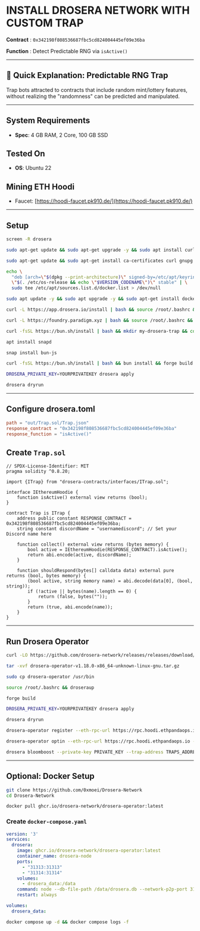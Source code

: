 # INSTALL DROSERA NETWORK WITH CUSTOM TRAP

**Contract** : `0x342198f808536687fbc5cd824004445ef09e36ba`

**Function** : Detect Predictable RNG via `isActive()`

---

## 🎯 Quick Explanation: Predictable RNG Trap

Trap bots attracted to contracts that include random mint/lottery features, without realizing the "randomness" can be predicted and manipulated.



---

## System Requirements

- **Spec**: 4 GB RAM, 2 Core, 100 GB SSD

## Tested On

- **OS**: Ubuntu 22

## Mining ETH Hoodi

- Faucet: [https://hoodi-faucet.pk910.de/](https://hoodi-faucet.pk910.de/)

---

## Setup

```bash
screen -R drosera
```

```bash
sudo apt-get update && sudo apt-get upgrade -y && sudo apt install curl ufw iptables build-essential git wget lz4 jq make gcc nano automake autoconf tmux htop nvme-cli libgbm1 pkg-config libssl-dev libleveldb-dev tar clang bsdmainutils ncdu unzip libleveldb-dev -y && sudo apt update -y && sudo apt upgrade -y && for pkg in docker.io docker-doc docker-compose podman-docker containerd runc; do sudo apt-get remove $pkg; done
```

```bash
sudo apt-get update && sudo apt-get install ca-certificates curl gnupg && sudo install -m 0755 -d /etc/apt/keyrings && curl -fsSL https://download.docker.com/linux/ubuntu/gpg | sudo gpg --dearmor -o /etc/apt/keyrings/docker.gpg && sudo chmod a+r /etc/apt/keyrings/docker.gpg
```

```bash
echo \
  "deb [arch=\"$(dpkg --print-architecture)\" signed-by=/etc/apt/keyrings/docker.gpg] https://download.docker.com/linux/ubuntu \
  \"$(. /etc/os-release && echo \"$VERSION_CODENAME\")\" stable" | \
  sudo tee /etc/apt/sources.list.d/docker.list > /dev/null
```

```bash
sudo apt update -y && sudo apt upgrade -y && sudo apt-get install docker-ce docker-ce-cli containerd.io docker-buildx-plugin docker-compose-plugin && sudo docker run hello-world
```

```bash
curl -L https://app.drosera.io/install | bash && source /root/.bashrc && droseraup
```

```bash
curl -L https://foundry.paradigm.xyz | bash && source /root/.bashrc && foundryup
```

```bash
curl -fsSL https://bun.sh/install | bash && mkdir my-drosera-trap && cd my-drosera-trap && forge init -t drosera-network/trap-foundry-template
```

```bash
apt install snapd
```

```bash
snap install bun-js
```

```bash
curl -fsSL https://bun.sh/install | bash && bun install && forge build
```

```bash
DROSERA_PRIVATE_KEY=YOURPRIVATEKEY drosera apply
```

```bash
drosera dryrun
```

---

## Configure drosera.toml

```toml
path = "out/Trap.sol/Trap.json"
response_contract = "0x342198f808536687fbc5cd824004445ef09e36ba"
response_function = "isActive()"
```

## Create `Trap.sol`

```solidity
// SPDX-License-Identifier: MIT
pragma solidity ^0.8.20;

import {ITrap} from "drosera-contracts/interfaces/ITrap.sol";

interface IEthereumHoodie {
    function isActive() external view returns (bool);
}

contract Trap is ITrap {
    address public constant RESPONSE_CONTRACT = 0x342198f808536687fbc5cd824004445ef09e36ba;
    string constant discordName = "usernamediscord"; // Set your Discord name here

    function collect() external view returns (bytes memory) {
        bool active = IEthereumHoodie(RESPONSE_CONTRACT).isActive();
        return abi.encode(active, discordName);
    }

    function shouldRespond(bytes[] calldata data) external pure returns (bool, bytes memory) {
        (bool active, string memory name) = abi.decode(data[0], (bool, string));
        if (!active || bytes(name).length == 0) {
            return (false, bytes(""));
        }
        return (true, abi.encode(name));
    }
}
```

---

## Run Drosera Operator

```bash
curl -LO https://github.com/drosera-network/releases/releases/download/v1.18.0/drosera-operator-v1.18.0-x86_64-unknown-linux-gnu.tar.gz
```

```bash
tar -xvf drosera-operator-v1.18.0-x86_64-unknown-linux-gnu.tar.gz
```

```bash
sudo cp drosera-operator /usr/bin
```

```bash
source /root/.bashrc && droseraup
```

```bash
forge build
```

```bash
DROSERA_PRIVATE_KEY=YOURPRIVATEKEY drosera apply
```

```bash
drosera dryrun
```

```bash
drosera-operator register --eth-rpc-url https://rpc.hoodi.ethpandaops.io --eth-private-key PRIVATE_KEY --drosera-address 0x91cB447BaFc6e0EA0F4Fe056F5a9b1F14bb06e5D
```

```bash
drosera-operator optin --eth-rpc-url https://rpc.hoodi.ethpandaops.io --eth-private-key PRIVATE_KEY --trap-config-address TRAPS_ADDRESS
```

```bash
drosera bloomboost --private-key PRIVATE_KEY --trap-address TRAPS_ADDRESS --eth-amount 3
```

---

## Optional: Docker Setup

```bash
git clone https://github.com/0xmoei/Drosera-Network
cd Drosera-Network
```

```bash
docker pull ghcr.io/drosera-network/drosera-operator:latest
```

### Create `docker-compose.yaml`

```yaml
version: '3'
services:
  drosera:
    image: ghcr.io/drosera-network/drosera-operator:latest
    container_name: drosera-node
    ports:
      - "31313:31313"
      - "31314:31314"
    volumes:
      - drosera_data:/data
    command: node --db-file-path /data/drosera.db --network-p2p-port 31313 --server-port 31314 --eth-rpc-url https://rpc.hoodi.ethpandaops.io --eth-backup-rpc-url https://ethereum-hoodi-rpc.publicnode.com/ --drosera-address 0x91cB447BaFc6e0EA0F4Fe056F5a9b1F14bb06e5D --eth-private-key ${ETH_PRIVATE_KEY} --listen-address 0.0.0.0 --network-external-p2p-address ${VPS_IP} --disable-dnr-confirmation true
    restart: always

volumes:
  drosera_data:
```

```bash
docker compose up -d && docker compose logs -f
```

